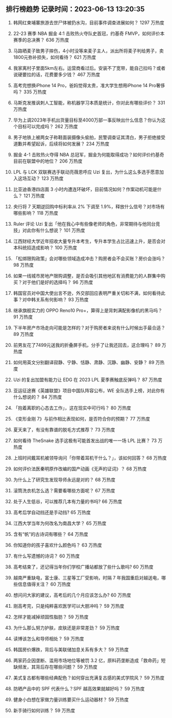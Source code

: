 
## 排行榜趋势 记录时间：2023-06-13 13:20:35
  
  1. 韩网红柬埔寨旅游去世尸体被扔水沟，目前事件调查进展如何？ 1297 万热度
    
  2. 22-23 赛季 NBA 掘金 4:1 击败热火夺队史首冠，约基奇 FMVP，如何评价本赛季的总决赛？ 636 万热度
    
  3. 马路晒麦子致男子摔伤，4小时没等来麦子主人，派出所将麦子判给男子，卖1800元弥补损失，如何看待？ 621 万热度
    
  4. 我家离村子里面5km左右。运营商看过后。安装不了宽带，能自己拉吗？或者说硬要拉的话，花费要多少钱？ 467 万热度
    
  5. 高考完想换iPhone 14 Pro，爸妈觉得太贵，准大学生想用iPhone 14 Pro奢侈吗？ 335 万热度
    
  6. 马斯克发推讽刺人工智能，称机器学习本质是统计，你对此有哪些评价？ 331 万热度
    
  7. 华为上调2023年手机出货量目标至4000万部一事反映出什么信息？你认为这个目标可以完成吗？ 262 万热度
    
  8. 男子地铁上被两女子称鞋面装摄像头偷拍，民警调查证其清白，男子拒绝接受道歉并希望起诉，后续将如何发展？ 234 万热度
    
  9. 掘金 4-1 击败热火夺得 NBA 总冠军，掘金为何能取得成功？如何评价约基奇目前在联盟中的地位？ 206 万热度
    
  10. LPL 与 LCK 双联赛选手联动亮薇恩呼应 Uzi 复出，为什么这么多选手愿意加入这场互动？ 123 万热度
    
  11. 比亚迪香港四店面 3 小时内遭连环破坏，目前情况如何？作案动机可能是什么？ 121 万热度
    
  12. 央行将 7 天期逆回购中标利率从 2% 下调至 1.9%，释放什么信号？对市场有哪些影响？ 118 万热度
    
  13. Ruler 评论 Uzi 复出「他在我心中有些像老师的角色，非常期待与他同台竞技」对此你有什么想说？ 101 万热度
    
  14. 江西财经大学近年招收大量专升本考生，专升本学生占比迅速上升，是否会对本科统招造成影响？ 100 万热度
    
  15. 「松绑限购政策」会对哪些领域造成冲击？购房者会不会买账？房价会涨吗？ 98 万热度
    
  16. 如果一线城市房地产限购调整，是否会吸引其他地区有消费能力的人群集中购买？对于他们是好的选择吗？ 96 万热度
    
  17. 韩国官员对中国大使出言不逊，外交部回应表明严重关切和不满，如何看待此事？对中韩关系有何影响？ 93 万热度
    
  18. 继承旗舰实力的 OPPO Reno10 Pro+，算得上是背刺满配影像机的黑马吗？ 91 万热度
    
  19. 下半年房产市场走向可能是怎样的？对于购房者来说有什么时候出手最合适？ 89 万热度
    
  20. 前男友花了7499元送我的折叠屏手机，分手了让我还回去，这合理吗？ 89 万热度
    
  21. 如何用英文分别翻译寂静、宁静、恬静、肃静、沉静、幽静、安静？ 89 万热度
    
  22. Uzi 的复出加盟有能力让 EDG 在 2023 LPL 夏季赛触底反弹吗？ 87 万热度
    
  23. 亚运征途赛《英雄联盟》项目中国队阵容公布，WE 全队选手上榜，对此你有什么想说的？ 84 万热度
    
  24. 「抱着离职的心态去工作」，这在现实中可行吗？ 80 万热度
    
  25. 《变形金刚 7》与前作相比表现如何，是否符合你的预期？ 77 万热度
    
  26. 夏天来了，有没有靠谱的脱毛方式推荐？ 73 万热度
    
  27. 如何看待 TheSnake 选手这极有可能首发出战的唯一一场 LPL 比赛？ 73 万热度
    
  28. 上班时间戴耳机被领导询问「你带着耳机干什么？」，该如何回答？ 68 万热度
    
  29. 如何评价法医秦明原作改编的国产动画《无声的证词》？ 68 万热度
    
  30. 为什么上了研究生发现导师永远是对的？ 68 万热度
    
  31. 滚筒洗衣机怎么选？需要看哪些方面呢？ 67 万热度
    
  32. 处于人生低谷，可以推荐几本有力量的书吗? 66 万热度
    
  33. 高考后学自动挡还是手动挡? 65 万热度
    
  34. 江西大学当年为何改名为南昌大学？ 65 万热度
    
  35. 含有“帆”的古诗词有哪些？ 64 万热度
    
  36. 你知道你的孩子喜欢什么颜色吗？ 63 万热度
    
  37. 有什么写遗憾的诗词？ 60 万热度
    
  38. 高考结束了，还记得当年你们学校广播站都放了些什么歌吗? 60 万热度
    
  39. 越南严重缺电，富士康、三星等工厂受影响，时隔 7 年我国重启对越送电，哪些信息值得关注？ 60 万热度
    
  40. 想问问大家的建议，高考后的几个月应该怎么办? 60 万热度
    
  41. 刚高考完，只是纯粹喜欢医学可以大胆冲吗？ 59 万热度
    
  42. 怎样才能减掉顽固性脂肪？ 59 万热度
    
  43. 为什么那么努力护肤，皮肤还是非常差劲？ 59 万热度
    
  44. 读博该怎么和导师相处？ 59 万热度
    
  45. 韩国房价爆跌，背后与美联储加息关系有多大？ 59 万热度
    
  46. 两家药企因垄断、滥用市场地位等被罚 3.2 亿，原料药垄断造成「救命药」短缺频发，其背后存在哪些问题？ 59 万热度
    
  47. 美式复古都有哪些经典配色？如何穿出充满复古感的美式学院风？ 59 万热度
    
  48. 防晒产品中的 SPF 代表什么？SPF 越高效果就越好吗？ 59 万热度
    
  49. 健身小白想在家做力量训练要买什么运动器材？ 59 万热度
    
  50. 新手骑行如何训练？ 59 万热度
    